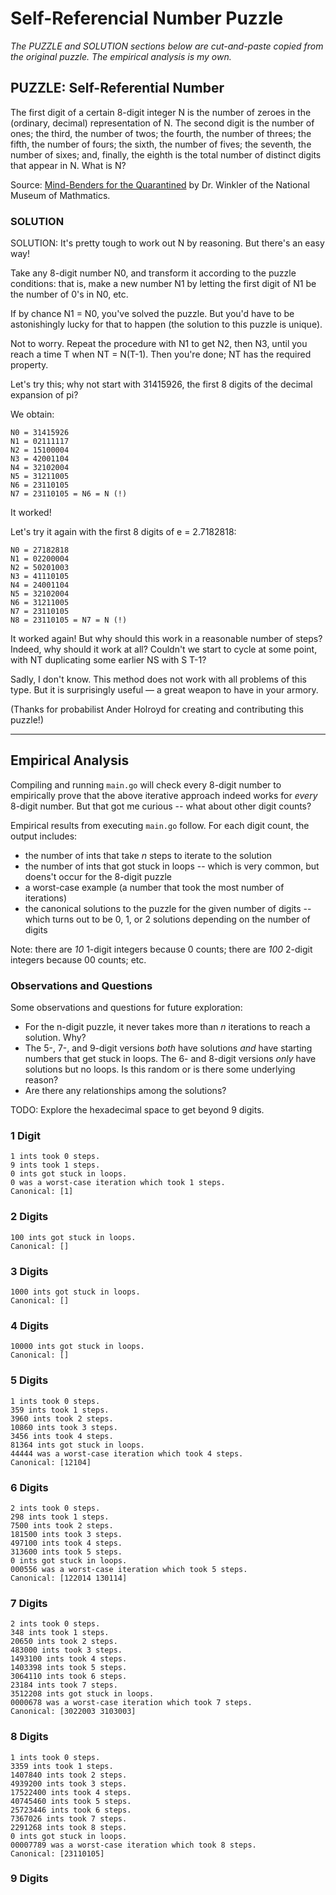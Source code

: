 # Self-Referencial Number Puzzle

*The PUZZLE and SOLUTION sections below are cut-and-paste copied from the
original puzzle. The empirical analysis is my own.*

## PUZZLE: Self-Referential Number

The first digit of a certain 8-digit integer N is the number of zeroes in the (ordinary, decimal) representation of N.  The second digit is the number of ones; the third, the number of twos; the fourth, the number of threes; the fifth, the number of fours; the sixth, the number of fives; the seventh, the number of sixes; and, finally, the eighth is the total number of distinct digits that appear in N.  What is N?

Source: [Mind-Benders for the
Quarantined](https://momath.org/civicrm/?page=CiviCRM&q=civicrm%2Fevent%2Finfo&id=1620&reset=1)
by Dr. Winkler of the National Museum of Mathmatics.

### SOLUTION

SOLUTION: It's pretty tough to work out N by reasoning.  But there's an easy way!

Take any 8-digit number N0, and transform it according to the puzzle conditions: that is, make a new number N1 by letting the first digit of N1 be the number of 0's in N0, etc.

If by chance N1 = N0, you've solved the puzzle.  But you'd have to be astonishingly lucky for that to happen (the solution to this puzzle is unique).

Not to worry.  Repeat the procedure with N1 to get N2, then N3, until you reach a time T when NT = N(T-1).  Then you're done; NT has the required property.

Let's try this; why not start with 31415926, the first 8 digits of the decimal expansion of pi?

We obtain:

	N0 = 31415926
	N1 = 02111117
	N2 = 15100004
	N3 = 42001104
	N4 = 32102004
	N5 = 31211005
	N6 = 23110105
	N7 = 23110105 = N6 = N (!)

It worked!

Let's try it again with the first 8 digits of e = 2.7182818:

	N0 = 27182818
	N1 = 02200004
	N2 = 50201003
	N3 = 41110105
	N4 = 24001104
	N5 = 32102004
	N6 = 31211005
	N7 = 23110105
	N8 = 23110105 = N7 = N (!)

It worked again!  But why should this work in a reasonable number of steps?  Indeed, why should it work at all?  Couldn't we start to cycle at some point, with NT duplicating some earlier NS with S T-1?

Sadly, I don't know.  This method does not work with all problems of this type.  But it is surprisingly useful — a great weapon to have in your armory.

(Thanks for probabilist Ander Holroyd for creating and contributing this puzzle!)

-----

## Empirical Analysis

Compiling and running `main.go` will check every 8-digit number to empirically
prove that the above iterative approach indeed works for *every* 8-digit number.
But that got me curious -- what about other digit counts?

Empirical results from executing `main.go` follow. For each digit count, the
output includes:

- the number of ints that take *n* steps to iterate to the solution
- the number of ints that got stuck in loops -- which is very common, but
  doens't occur for the 8-digit puzzle
- a worst-case example (a number that took the most number of iterations)
- the canonical solutions to the puzzle for the given number of digits -- which
  turns out to be 0, 1, or 2 solutions depending on the number of digits

Note: there are *10* 1-digit integers because 0 counts; there are *100* 2-digit
integers because 00 counts; etc.

### Observations and Questions

Some observations and questions for future exploration:

- For the n-digit puzzle, it never takes more than *n* iterations to reach a
  solution. Why?
- The 5-, 7-, and 9-digit versions *both* have solutions *and* have starting
  numbers that get stuck in loops. The 6- and 8-digit versions *only* have
  solutions but no loops. Is this random or is there some underlying reason?
- Are there any relationships among the solutions?

TODO: Explore the hexadecimal space to get beyond 9 digits.

### 1 Digit

	1 ints took 0 steps.
	9 ints took 1 steps.
	0 ints got stuck in loops.
	0 was a worst-case iteration which took 1 steps.
	Canonical: [1]

### 2 Digits

	100 ints got stuck in loops.
	Canonical: []

### 3 Digits

	1000 ints got stuck in loops.
	Canonical: []

### 4 Digits

	10000 ints got stuck in loops.
	Canonical: []

### 5 Digits

	1 ints took 0 steps.
	359 ints took 1 steps.
	3960 ints took 2 steps.
	10860 ints took 3 steps.
	3456 ints took 4 steps.
	81364 ints got stuck in loops.
	44444 was a worst-case iteration which took 4 steps.
	Canonical: [12104]

### 6 Digits

	2 ints took 0 steps.
	298 ints took 1 steps.
	7500 ints took 2 steps.
	181500 ints took 3 steps.
	497100 ints took 4 steps.
	313600 ints took 5 steps.
	0 ints got stuck in loops.
	000556 was a worst-case iteration which took 5 steps.
	Canonical: [122014 130114]

### 7 Digits

	2 ints took 0 steps.
	348 ints took 1 steps.
	20650 ints took 2 steps.
	483000 ints took 3 steps.
	1493100 ints took 4 steps.
	1403398 ints took 5 steps.
	3064110 ints took 6 steps.
	23184 ints took 7 steps.
	3512208 ints got stuck in loops.
	0000678 was a worst-case iteration which took 7 steps.
	Canonical: [3022003 3103003]

### 8 Digits

	1 ints took 0 steps.
	3359 ints took 1 steps.
	1407840 ints took 2 steps.
	4939200 ints took 3 steps.
	17522400 ints took 4 steps.
	40745460 ints took 5 steps.
	25723446 ints took 6 steps.
	7367026 ints took 7 steps.
	2291268 ints took 8 steps.
	0 ints got stuck in loops.
	00007789 was a worst-case iteration which took 8 steps.
	Canonical: [23110105]

### 9 Digits
